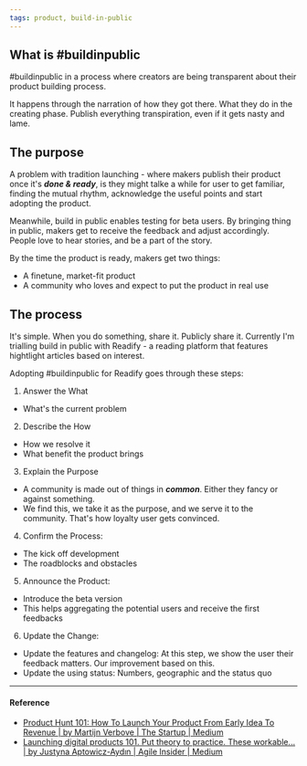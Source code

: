 ```yaml
---
tags: product, build-in-public
---
```


## What is #buildinpublic

#buildinpublic in a process where creators are being transparent about their
product building process.

It happens through the narration of how they got there. What they do in the
creating phase. Publish everything transpiration, even if it gets nasty and
lame.

## The purpose

A problem with tradition launching - where makers publish their product once
it's **_done & ready_**, is they might talke a while for user to get familiar,
finding the mutual rhythm, acknowledge the useful points and start adopting the
product.

Meanwhile, build in public enables testing for beta users. By bringing thing in
public, makers get to receive the feedback and adjust accordingly. People love
to hear stories, and be a part of the story.

By the time the product is ready, makers get two things:

- A finetune, market-fit product
- A community who loves and expect to put the product in real use

## The process

It's simple. When you do something, share it. Publicly share it. Currently I'm
trialling build in public with Readify - a reading platform that features
hightlight articles based on interest.

Adopting #buildinpublic for Readify goes through these steps:

1. Answer the What

- What's the current problem

2. Describe the How

- How we resolve it
- What benefit the product brings

3. Explain the Purpose

- A community is made out of things in **_common_**. Either they fancy or
  against something.
- We find this, we take it as the purpose, and we serve it to the community.
  That's how loyalty user gets convinced.

4. Confirm the Process:

- The kick off development
- The roadblocks and obstacles

5. Announce the Product:

- Introduce the beta version
- This helps aggregating the potential users and receive the first feedbacks

6. Update the Change:

- Update the features and changelog: At this step, we show the user their
  feedback matters. Our improvement based on this.
- Update the using status: Numbers, geographic and the status quo

---

#### Reference

- [Product Hunt 101: How To Launch Your Product From Early Idea To Revenue | by Martijn Verbove | The Startup | Medium](https://medium0.com/swlh/product-hunt-101-how-to-launch-your-product-from-early-idea-to-revenue-c3f01864cdde)
- [Launching digital products 101. Put theory to practice. These workable… | by Justyna Aptowicz-Aydın | Agile Insider | Medium](https://medium0.com/agileinsider/launching-digital-products-101-af566104f6aa)
